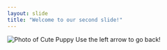 ```yaml
---
layout: slide
title: "Welcome to our second slide!"
---
```

![Photo of Cute Puppy](https://d17fnq9dkz9hgj.cloudfront.net/uploads/2020/04/shelter-dog-cropped-1.jpg)
Use the left arrow to go back!
